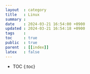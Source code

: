 ```yaml
---
layout  : category
title   : Linux
summary : 
date    : 2024-03-21 16:54:00 +0900
updated : 2024-03-21 16:54:18 +0900
tags    : 
toc     : true
public  : true
parent  : [[index]]
latex   : false
---
```

* TOC
{:toc}
